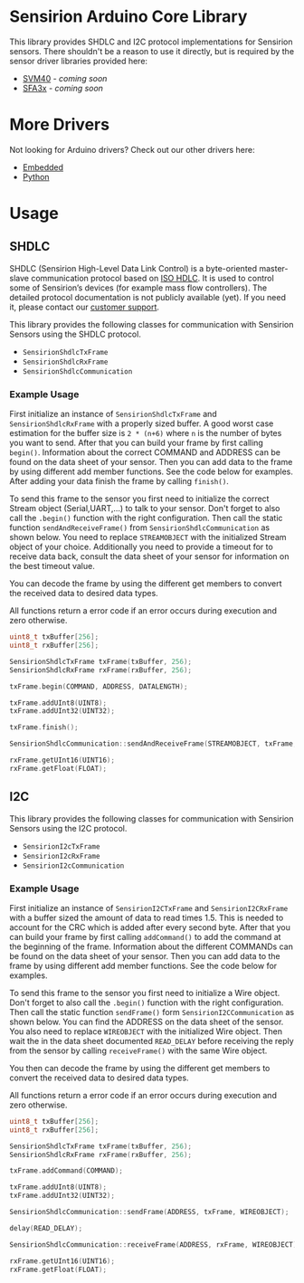 # Sensirion Arduino Core Library

This library provides SHDLC and I2C protocol implementations for Sensirion
sensors. There shouldn't be a reason to use it directly, but is required by the
sensor driver libraries provided here:

- [SVM40]() - *coming soon*
- [SFA3x]() - *coming soon*

# More Drivers

Not looking for Arduino drivers? Check out our other drivers here:

- [Embedded](https://github.com/Sensirion/info#repositories)
- [Python](https://github.com/Sensirion/info#python-drivers)

# Usage

## SHDLC

SHDLC (Sensirion High-Level Data Link Control) is a byte-oriented master-slave
communication protocol based on [ISO
HDLC](https://en.wikipedia.org/wiki/High-Level_Data_Link_Control). It is used
to control some of Sensirion’s devices (for example mass flow controllers). The
detailed protocol documentation is not publicly available (yet). If you need
it, please contact our [customer
support](https://www.sensirion.com/en/about-us/contact/).

This library provides the following classes for communication with Sensirion
Sensors using the SHDLC protocol.
- `SensirionShdlcTxFrame`
- `SensirionShdlcRxFrame`
- `SensirionShdlcCommunication`

### Example Usage
First initialize an instance of `SensirionShdlcTxFrame` and
`SensirionShdlcRxFrame` with a properly sized buffer. A good worst case
estimation for the buffer size is `2 * (n+6)` where `n` is the number of bytes
you want to send. After that you can build your frame by first calling
`begin()`. Information about the correct COMMAND and ADDRESS can be found on
the data sheet of your sensor. Then you can add data to the frame by using
different add member functions. See the code below for examples. After adding
your data finish the frame by calling `finish()`.

To send this frame to the sensor you first need to initialize the correct
Stream object (Serial,UART,...) to talk to your sensor. Don't forget to also
call the `.begin()` function with the right configuration. Then call the static
function `sendAndReceiveFrame()` from `SensirionShdlcCommunication` as shown
below. You need to replace `STREAMOBJECT` with the initialized Stream object of
your choice. Additionally you need to provide a timeout for to receive data
back, consult the data sheet of your sensor for information on the best timeout
value.

You can decode the frame by using the different get members to convert the
received data to desired data types.

All functions return a error code if an error occurs during execution and zero
otherwise.

```cpp
uint8_t txBuffer[256];
uint8_t rxBuffer[256];

SensirionShdlcTxFrame txFrame(txBuffer, 256);
SensirionShdlcRxFrame rxFrame(rxBuffer, 256);

txFrame.begin(COMMAND, ADDRESS, DATALENGTH);

txFrame.addUInt8(UINT8);
txFrame.addUInt32(UINT32);

txFrame.finish();

SensirionShdlcCommunication::sendAndReceiveFrame(STREAMOBJECT, txFrame, rxFrame, TIMEOUT);

rxFrame.getUInt16(UINT16);
rxFrame.getFloat(FLOAT);

```

## I2C

This library provides the following classes for communication with Sensirion
Sensors using the I2C protocol.
- `SensirionI2cTxFrame`
- `SensirionI2cRxFrame`
- `SensirionI2cCommunication`

### Example Usage

First initialize an instance of `SensirionI2CTxFrame` and `SensirionI2CRxFrame`
with a buffer sized the amount of data to read times 1.5. This is needed to
account for the CRC which is added after every second byte. After that you can
build your frame by first calling `addCommand()` to add the command at the
beginning of the frame. Information about the different COMMANDs can be found
on the data sheet of your sensor. Then you can add data to the frame by using
different add member functions. See the code below for examples.

To send this frame to the sensor you first need to initialize a Wire object.
Don't forget to also call the `.begin()` function with the right configuration.
Then call the static function `sendFrame()` form `SensirionI2CCommunication` as
shown below. You can find the ADDRESS on the data sheet of the sensor. You also
need to replace `WIREOBJECT` with the initialized Wire object. Then wait the in
the data sheet documented `READ_DELAY` before receiving the reply from the
sensor by calling `receiveFrame()` with the same Wire object.

You then can decode the frame by using the different get members to convert the
received data to desired data types.

All functions return a error code if an error occurs during execution and zero
otherwise.

```cpp
uint8_t txBuffer[256];
uint8_t rxBuffer[256];

SensirionShdlcTxFrame txFrame(txBuffer, 256);
SensirionShdlcRxFrame rxFrame(rxBuffer, 256);

txFrame.addCommand(COMMAND);

txFrame.addUInt8(UINT8);
txFrame.addUInt32(UINT32);

SensirionShdlcCommunication::sendFrame(ADDRESS, txFrame, WIREOBJECT);

delay(READ_DELAY);

SensirionShdlcCommunication::receiveFrame(ADDRESS, rxFrame, WIREOBJECT);

rxFrame.getUInt16(UINT16);
rxFrame.getFloat(FLOAT);

```
